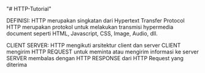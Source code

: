 "# HTTP-Tutorial" 

DEFINISI:
HTTP merupakan singkatan dari Hypertext Transfer Protocol
HTTP merupakan protokol untuk melakukan transmisi hypermedia document seperti HTML, Javascript, CSS, Image, Audio, dll.

CLIENT SERVER:
HTTP mengikuti arsitektur client dan server
CLIENT mengirim HTTP REQUEST untuk meminta atau mengirim informasi ke server
SERVER membalas dengan HTTP RESPONSE dari HTTP Request yang diterima

